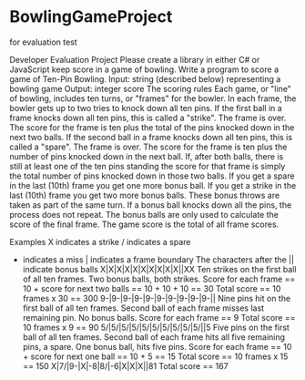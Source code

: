 # BowlingGameProject
for evaluation test

Developer Evaluation Project
Please create a library in either C# or JavaScript keep score in a game of bowling. Write a program to score a game of Ten-Pin Bowling.
Input: string (described below) representing a bowling game
Output: integer score
The scoring rules
Each game, or "line" of bowling, includes ten turns, or "frames" for the bowler.
In each frame, the bowler gets up to two tries to knock down all ten pins.
If the first ball in a frame knocks down all ten pins, this is called a "strike". The frame is over. The score
for the frame is ten plus the total of the pins knocked down in the next two balls.
If the second ball in a frame knocks down all ten pins, this is called a "spare". The frame is over. The score for the frame is ten plus the number of pins knocked down in the next ball.
If, after both balls, there is still at least one of the ten pins standing the score for that frame is simply
the total number of pins knocked down in those two balls.
If you get a spare in the last (10th) frame you get one more bonus ball. If you get a strike in the last (10th) frame you get two more bonus balls.
These bonus throws are taken as part of the same turn. If a bonus ball knocks down all the pins, the process does not repeat. The bonus balls are only used to calculate the score of the final frame.
The game score is the total of all frame scores.


Examples
X indicates a strike
/ indicates a spare
- indicates a miss
| indicates a frame boundary
The characters after the || indicate bonus balls
X|X|X|X|X|X|X|X|X|X||XX
Ten strikes on the first ball of all ten frames.
Two bonus balls, both strikes.
Score for each frame == 10 + score for next two balls == 10 + 10 + 10 == 30
Total score == 10 frames x 30 == 300
9-|9-|9-|9-|9-|9-|9-|9-|9-|9-||
Nine pins hit on the first ball of all ten frames.
Second ball of each frame misses last remaining pin.
No bonus balls.
Score for each frame == 9
Total score == 10 frames x 9 == 90
5/|5/|5/|5/|5/|5/|5/|5/|5/|5/||5
Five pins on the first ball of all ten frames.
Second ball of each frame hits all five remaining pins, a spare.
One bonus ball, hits five pins.
Score for each frame == 10 + score for next one
ball == 10 + 5 == 15
Total score == 10 frames x 15 == 150
X|7/|9-|X|-8|8/|-6|X|X|X||81
Total score == 167
